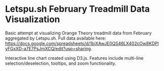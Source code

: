 # Letspu.sh February Treadmill Data Visualization

Basic attempt at visualizing Orange Theory treadmill data from February aggregated by Letspu.sh. Full data available here: https://docs.google.com/spreadsheets/d/1biXAwJE0QS46LX402cOw8KDPlyFGxXD-a7E7PsJmXCQ/edit?usp=sharing.

Interactive line chart created using D3.js. Features include multi-line selection/deselection, tooltips, and zoom functionality.
